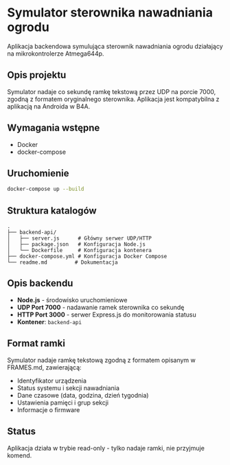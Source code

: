 # Symulator sterownika nawadniania ogrodu

Aplikacja backendowa symulująca sterownik nawadniania ogrodu działający na mikrokontrolerze Atmega644p.

## Opis projektu

Symulator nadaje co sekundę ramkę tekstową przez UDP na porcie 7000, zgodną z formatem oryginalnego sterownika. Aplikacja jest kompatybilna z aplikacją na Androida w B4A.

## Wymagania wstępne

- Docker
- docker-compose

## Uruchomienie

```bash
docker-compose up --build
```

## Struktura katalogów

```
.
├── backend-api/
│   ├── server.js      # Główny serwer UDP/HTTP
│   ├── package.json   # Konfiguracja Node.js
│   └── Dockerfile     # Konfiguracja kontenera
├── docker-compose.yml # Konfiguracja Docker Compose
└── readme.md         # Dokumentacja
```

## Opis backendu

- **Node.js** - środowisko uruchomieniowe
- **UDP Port 7000** - nadawanie ramek sterownika co sekundę
- **HTTP Port 3000** - serwer Express.js do monitorowania statusu
- **Kontener**: `backend-api`

## Format ramki

Symulator nadaje ramkę tekstową zgodną z formatem opisanym w FRAMES.md, zawierającą:
- Identyfikator urządzenia
- Status systemu i sekcji nawadniania
- Dane czasowe (data, godzina, dzień tygodnia)
- Ustawienia pamięci i grup sekcji
- Informacje o firmware

## Status

Aplikacja działa w trybie read-only - tylko nadaje ramki, nie przyjmuje komend.